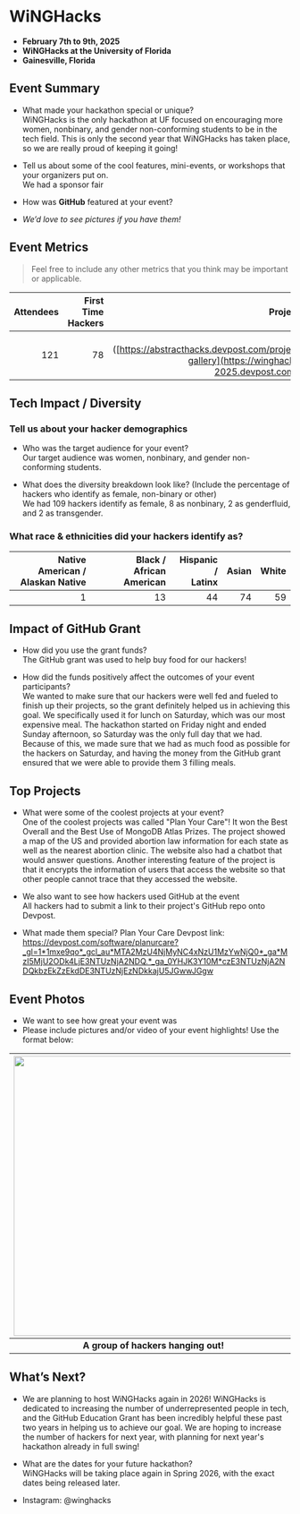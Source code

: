 # WiNGHacks
 - **February 7th to 9th, 2025** 
 - **WiNGHacks at the University of Florida**
 - **Gainesville, Florida**  

## Event Summary

- What made your hackathon special or unique? <br>
  WiNGHacks is the only hackathon at UF focused on encouraging more women, nonbinary, and gender non-conforming students to be in the tech field.
  This is only the second year that WiNGHacks has taken place, so we are really proud of keeping it going!
  
- Tell us about some of the cool features, mini-events, or workshops that your organizers put on. <br>
  We had a sponsor fair 
- How was **GitHub** featured at your event? <br> 
- *We’d love to see pictures if you have them!* <br>

## Event Metrics 
> Feel free to include any other metrics that you think may be important or applicable. 

| Attendees |First Time Hackers| Projects|
|---------------:|--------------:|------------:|
|121|78|31 ([https://abstracthacks.devpost.com/project-gallery](https://winghacks-2025.devpost.com/))| 

## Tech Impact / Diversity 

### Tell us about your hacker demographics
 - Who was the target audience for your event? <br>
   Our target audience was women, nonbinary, and gender non-conforming students.
   
 - What does the diversity breakdown look like? (Include the percentage of hackers who identify as female, non-binary or other) <br>
   We had 109 hackers identify as female, 8 as nonbinary, 2 as genderfluid, and 2 as transgender.

### What race & ethnicities did your hackers identify as?
| Native American / <br> Alaskan Native | Black / <br> African American | Hispanic / <br> Latinx | Asian | White |
|---------------:|--------------:|------------:|---------:|--------:|
|1|13|44|74|59|

## Impact of GitHub Grant
- How did you use the grant funds? <br>
  The GitHub grant was used to help buy food for our hackers!
  
- How did the funds positively affect the outcomes of your event participants? <br>
  We wanted to make sure that our hackers were well fed and fueled to finish up their projects, so the grant definitely helped us in achieving this goal.
  We specifically used it for lunch on Saturday, which was our most expensive meal. The hackathon started on Friday night and ended Sunday afternoon, so Saturday was the only full day that we had.
  Because of this, we made sure that we had as much food as possible for the hackers on Saturday, and having the money from the GitHub grant ensured that we were able to provide them 3 filling meals.

## Top Projects

- What were some of the coolest projects at your event? <br>
  One of the coolest projects was called "Plan Your Care"! It won the Best Overall and the Best Use of MongoDB Atlas Prizes. The project showed a map of the US and provided abortion law information
  for each state as well as the nearest abortion clinic. The website also had a chatbot that would answer questions. Another interesting feature of the project is that it encrypts the information of
  users that access the website so that other people cannot trace that they accessed the website.
  
- We also want to see how hackers used GitHub at the event <br>
  All hackers had to submit a link to their project's GitHub repo onto Devpost.
  
- What made them special?
  Plan Your Care Devpost link: https://devpost.com/software/planurcare?_gl=1*1mxe9qo*_gcl_au*MTA2MzU4NjMyNC4xNzU1MzYwNjQ0*_ga*MzI5MjU2ODk4LjE3NTUzNjA2NDQ.*_ga_0YHJK3Y10M*czE3NTUzNjA2NDQkbzEkZzEkdDE3NTUzNjEzNDkkajU5JGwwJGgw

## Event Photos

- We want to see how great your event was
- Please include pictures and/or video of your event highlights! Use the format below: 

| <img src="https://i1.wp.com/tecknoworks.com/wp-content/uploads/2020/01/hackathon-1.png" width="500" height="auto"> |
|:--:|
| <b> A group of hackers hanging out! </b>|

## What’s Next?
- We are planning to host WiNGHacks again in 2026! WiNGHacks is dedicated to increasing the number of underrepresented people in tech, and the GitHub Education Grant has been incredibly helpful
  these past two years in helping us to achieve our goal. We are hoping to increase the number of hackers for next year, with planning for next year's hackathon already in full swing!
  
- What are the dates for your future hackathon? <br>
  WiNGHacks will be taking place again in Spring 2026, with the exact dates being released later.
  
- Instagram: @winghacks
